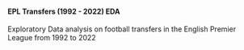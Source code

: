 
<h4>EPL Transfers (1992 - 2022) EDA</h4>
Exploratory Data analysis on football transfers in the English Premier League from 1992 to 2022
 

